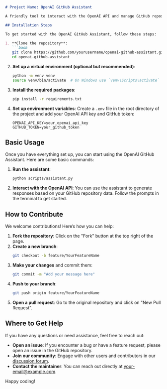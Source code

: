 ```markdown
# Project Name: OpenAI GitHub Assistant

A friendly tool to interact with the OpenAI API and manage GitHub repositories seamlessly.

## Installation Steps

To get started with the OpenAI GitHub Assistant, follow these steps:

1. **Clone the repository**:
   ```bash
   git clone https://github.com/yourusername/openai-github-assistant.git
   cd openai-github-assistant
   ```

2. **Set up a virtual environment (optional but recommended)**:
   ```bash
   python -m venv venv
   source venv/bin/activate  # On Windows use `venv\Scripts\activate`
   ```

3. **Install the required packages**:
   ```bash
   pip install -r requirements.txt
   ```

4. **Set up environment variables**:
   Create a `.env` file in the root directory of the project and add your OpenAI API key and GitHub token:
   ```
   OPENAI_API_KEY=your_openai_api_key
   GITHUB_TOKEN=your_github_token
   ```

## Basic Usage

Once you have everything set up, you can start using the OpenAI GitHub Assistant. Here are some basic commands:

1. **Run the assistant**:
   ```bash
   python scripts/assistant.py
   ```

2. **Interact with the OpenAI API**:
   You can use the assistant to generate responses based on your GitHub repository data. Follow the prompts in the terminal to get started.

## How to Contribute

We welcome contributions! Here’s how you can help:

1. **Fork the repository**: Click on the "Fork" button at the top right of the page.
2. **Create a new branch**: 
   ```bash
   git checkout -b feature/YourFeatureName
   ```
3. **Make your changes** and commit them:
   ```bash
   git commit -m "Add your message here"
   ```
4. **Push to your branch**:
   ```bash
   git push origin feature/YourFeatureName
   ```
5. **Open a pull request**: Go to the original repository and click on "New Pull Request".

## Where to Get Help

If you have any questions or need assistance, feel free to reach out:

- **Open an issue**: If you encounter a bug or have a feature request, please open an issue in the GitHub repository.
- **Join our community**: Engage with other users and contributors in our [discussion forum](https://github.com/yourusername/openai-github-assistant/discussions).
- **Contact the maintainer**: You can reach out directly at [your-email@example.com](mailto:your-email@example.com).

Happy coding!
```